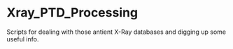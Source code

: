 # Xray_PTD_Processing
Scripts for dealing with those antient X-Ray databases and digging up some useful info.
